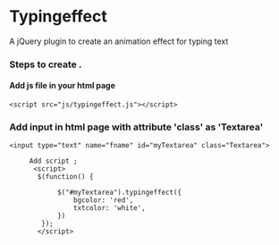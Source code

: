 # Typingeffect
A jQuery plugin to create an animation effect for typing text

### Steps to create .


#### Add js file in your html page

```<script src="js/typingeffect.js"></script> ```

### Add input in html page with attribute 'class' as  'Textarea' 

```<input type="text" name="fname" id="myTextarea" class="Textarea">```


```
     Add script ;
      <script>
       $(function() {
        
            $("#myTextarea").typingeffect({
                bgcolor: 'red',
                txtcolor: 'white',
            })
        });
       </script> 
```

